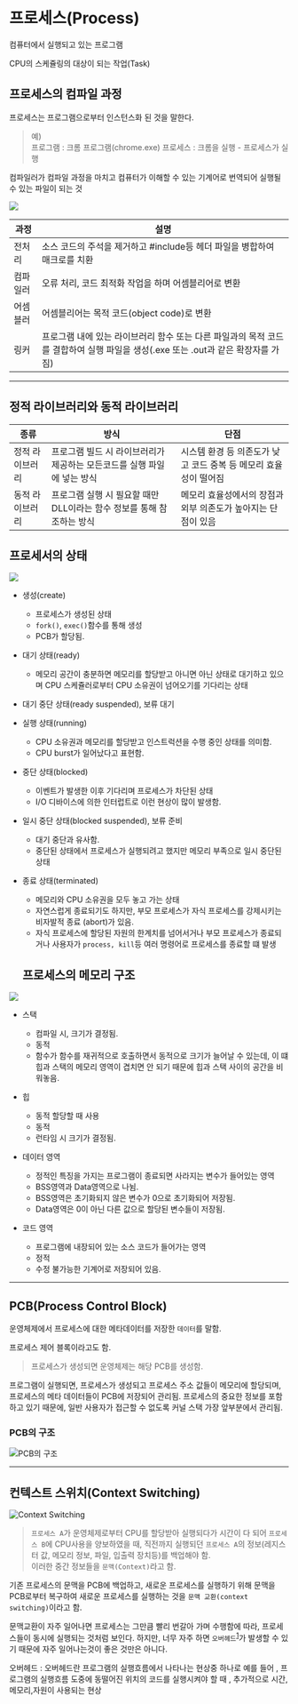 # 프로세스(Process)

컴퓨터에서 실행되고 있는 프로그램<br/>

CPU의 스케쥴링의 대상이 되는 작업(Task)

## 프로세스의 컴파일 과정

프로세스는 프로그램으로부터 인스턴스화 된 것을 말한다.

> 예) <br/>
> 프로그램 : 크롬 프로그램(chrome.exe)
> 프로세스 : 크롬을 실행 - 프로세스가 실행

컴파일러가 컴파일 과정을 마치고 컴퓨터가 이해할 수 있는 기계어로 번역되어 실행될 수 있는 파일이 되는 것

![](./src/process_compile.png)

| 과정     | 설명                                                                                                                             |
| -------- | -------------------------------------------------------------------------------------------------------------------------------- |
| 전처리   | 소스 코드의 주석을 제거하고 #include등 헤더 파일을 병합하여 매크로를 치환                                                        |
| 컴파일러 | 오류 처리, 코드 최적화 작업을 하며 어셈블리어로 변환                                                                             |
| 어셈블러 | 어셈블리어는 목적 코드(object code)로 변환                                                                                       |
| 링커     | 프로그램 내에 있는 라이브러리 함수 또는 다른 파일과의 목적 코드를 결합하여 실행 파일을 생성(.exe 또는 .out과 같은 확장자를 가짐) |

---

## 정적 라이브러리와 동적 라이브러리

| 종류            | 방식                                                                    | 단점                                                             |
| --------------- | ----------------------------------------------------------------------- | ---------------------------------------------------------------- |
| 정적 라이브러리 | 프로그램 빌드 시 라이브러리가 제공하는 모든코드를 실행 파일에 넣는 방식 | 시스템 환경 등 의존도가 낮고 코드 중복 등 메모리 효율성이 떨어짐 |
| 동적 라이브러리 | 프로그램 실행 시 필요할 때만 DLL이라는 함수 정보를 통해 참조하는 방식   | 메모리 효율성에서의 장점과 외부 의존도가 높아지는 단점이 있음    |

## 프로세서의 상태

![](./src/process_state.png)

- 생성(create)

  - 프로세스가 생성된 상태
  - `fork()`, `exec()`함수를 통해 생성
  - PCB가 할당됨.

- 대기 상태(ready)

  - 메모리 공간이 충분하면 메모리를 할당받고 아니면 아닌 상태로 대기하고 있으며 CPU 스케쥴러로부터 CPU 소유권이 넘어오기를 기다리는 상태

- 대기 중단 상태(ready suspended), 보류 대기

- 실행 상태(running)

  - CPU 소유권과 메모리를 할당받고 인스트럭션을 수행 중인 상태를 의미함.
  - CPU burst가 일어났다고 표현함.

- 중단 상태(blocked)

  - 이벤트가 발생한 이후 기다리며 프로세스가 차단된 상태
  - I/O 디바이스에 의한 인터럽트로 이런 현상이 많이 발생함.

- 일시 중단 상태(blocked suspended), 보류 준비

  - 대기 중단과 유사함.
  - 중단된 상태에서 프로세스가 실행되려고 했지만 메모리 부족으로 일시 중단된 상태

- 종료 상태(terminated)

  - 메모리와 CPU 소유권을 모두 놓고 가는 상태
  - 자연스럽게 종료되기도 하지만, 부모 프로세스가 자식 프로세스를 강제시키는 비자발적 종료
    (abort)가 있음.
  - 자식 프로세스에 할당된 자원의 한계치를 넘어서거나 부모 프로세스가 종료되거나 사용자가 `process, kill`등 여러 명령어로 프로세스를 종료할 떄 발생

  ## 프로세스의 메모리 구조

![](./src/process_architecture.png)

- 스택

  - 컴파일 시, 크기가 결정됨.
  - 동적
  - 함수가 함수를 재귀적으로 호출하면서 동적으로 크기가 늘어날 수 있는데, 이 떄 힙과 스택의 메모리 영역이 겹치면 안 되기 때문에 힙과 스택 사이의 공간을 비워놓음.

- 힙

  - 동적 할당할 때 사용
  - 동적
  - 런타임 시 크기가 결정됨.

- 데이터 영역

  - 정적인 특징을 가지는 프로그램이 종료되면 사라지는 변수가 들어있는 영역
  - BSS영역과 Data영역으로 나뉨.
  - BSS영역은 초기화되지 않은 변수가 0으로 초기화되어 저장됨.
  - Data영역은 0이 아닌 다른 값으로 할당된 변수들이 저장됨.

- 코드 영역
  - 프로그램에 내장되어 있는 소스 코드가 들어가는 영역
  - 정적
  - 수정 불가능한 기계어로 저장되어 있음.

---

## PCB(Process Control Block)

운영체제에서 프로세스에 대한 메타데이터를 저장한 `데이터`를 말함.

프로세스 제어 블록이라고도 함.

> 프로세스가 생성되면 운영체제는 해당 PCB를 생성함.

프로그램이 실행되면, 프로세스가 생성되고 프로세스 주소 값들이 메모리에 할당되며, 프로세스의 메타 데이터들이 PCB에 저장되어 관리됨.
프로세스의 중요한 정보를 포함하고 있기 때문에, 일반 사용자가 접근할 수 없도록 커널 스택 가장 앞부분에서 관리됨.

### PCB의 구조

![PCB의 구조](./src/pcb_structure.webp)

---

## 컨텍스트 스위치(Context Switching)

![Context Switching](./src/context_switching.webp)

> `프로세스 A`가 운영체제로부터 CPU를 할당받아 실행되다가 시간이 다 되어 `프로세스 B`에 CPU사용을 양보하였을 때, 직전까지 실행되던 `프로세스 A`의 정보(레지스터 값, 메모리 정보, 파일, 입출력 장치등)를 백업해야 함.<br/>
> 이러한 중간 정보들을 `문맥(Context)`라고 함.

기존 프로세스의 문맥을 PCB에 백업하고, 새로운 프로세스를 실행하기 위해 문맥을 PCB로부터 복구하여 새로운 프로세스를 실행하는 것을 `문맥 교환(context switching)`이라고 함.

문맥교환이 자주 일어나면 프로세스는 그만큼 빨리 번갈아 가며 수행함에 따라, 프로세스들이 동시에 실행되는 것처럼 보인다. 하지만, 너무 자주 하면 `오버헤드`<sup>[1](#footnote_1)</sup>가 발생할 수 있기 때문에 자주 일어나는것이 좋은 것만은 아니다.

<a name="footnote_1">오버헤드</a> : 오버헤드란 프로그램의 실행흐름에서 나타나는 현상중 하나로 예를 들어 , 프로그램의 실행흐름 도중에 동떨어진 위치의 코드를 실행시켜야 할 때 , 추가적으로 시간,메모리,자원이 사용되는 현상
